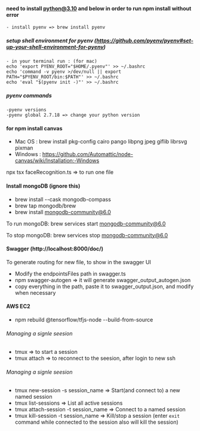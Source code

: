 #### need to install python@3.10 and below in order to run npm install without error
    - install pyenv => brew install pyenv
    
##### setup shell environment for pyenv (https://github.com/pyenv/pyenv#set-up-your-shell-environment-for-pyenv)
    - in your terminal run : (for mac)
    echo 'export PYENV_ROOT="$HOME/.pyenv"' >> ~/.bashrc
    echo 'command -v pyenv >/dev/null || export PATH="$PYENV_ROOT/bin:$PATH"' >> ~/.bashrc
    echo 'eval "$(pyenv init -)"' >> ~/.bashrc

##### pyenv commands
    -pyenv versions
    -pyenv global 2.7.18 => change your python version

#### for npm install canvas 
  - Mac OS : brew install pkg-config cairo pango libpng jpeg giflib librsvg pixman
  - Windows : https://github.com/Automattic/node-canvas/wiki/Installation:-Windows

npx tsx faceRecognition.ts => to run one file 


#### Install mongoDB (ignore this)

- brew install --cask mongodb-compass
- brew tap mongodb/brew
- brew install mongodb-community@6.0

To run mongoDB:
brew services start mongodb-community@6.0

To stop mongoDB:
brew services stop mongodb-community@6.0

#### Swagger (http://localhost:8000/doc/)
To generate routing for new file, to show in the swagger UI
- Modify the endpointsFiles path in swagger.ts
- npm swagger-autogen => it will generate swagger_output_autogen.json
- copy everything in the path, paste it to swagger_output.json, and modify when necessary


#### AWS EC2
- npm rebuild @tensorflow/tfjs-node --build-from-source

###### Managing a signle seesion
- tmux => to start a session
- tmux attach => to reconnect to the seesion, after login to new ssh

###### Managing a signle seesion
- tmux new-session -s session_name => Start(and connect to) a new named session
- tmux list-sessions => List all active sessions
- tmux attach-session -t session_name => Connect to a named session
- tmux kill-session -t session_name => Kill/stop a session (enter `exit` command while connected to the session also will kill the session)